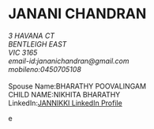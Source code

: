 <!doctype "html">
<html>
<head>
<title>My Home Page</title>
</head>
<body>
<h1>JANANI CHANDRAN</h1>
<p><address>3 HAVANA CT<br>BENTLEIGH EAST<br>VIC 3165<br>email-id:jananichandran@gmail.com<br>mobileno:0450705108</address><br>Spouse Name:BHARATHY POOVALINGAM<br>CHILD NAME:NIKHITA BHARATHY<br>LinkedIn:<a href="https://www.linkedin.com/in/anandha-janani-chandran-09b629138/" target="_blank">JANNIKKI LinkedIn Profile</a></p>
</body>
</html>e
